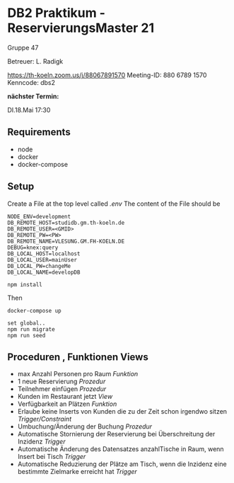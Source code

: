 # DB2 Praktikum - ReservierungsMaster 21
Gruppe 47

Betreuer: L. Radigk

https://th-koeln.zoom.us/j/88067891570
Meeting-ID: 880 6789 1570
Kenncode: dbs2

**nächster Termin:**

DI.18.Mai 17:30

## Requirements

* node
* docker
* docker-compose


## Setup
Create a File at the top level called  _.env_
The content of the File should be

```
NODE_ENV=development
DB_REMOTE_HOST=studidb.gm.th-koeln.de
DB_REMOTE_USER=<GMID>
DB_REMOTE_PW=<PW>
DB_REMOTE_NAME=VLESUNG.GM.FH-KOELN.DE
DEBUG=knex:query
DB_LOCAL_HOST=localhost
DB_LOCAL_USER=mainUser
DB_LOCAL_PW=changeMe
DB_LOCAL_NAME=developDB
```

```
npm install
```
Then
```
docker-compose up
```
```
set global..
npm run migrate
npm run seed
```


## Proceduren , Funktionen Views

* max Anzahl Personen pro Raum _Funktion_
* 1 neue Reservierung _Prozedur_
* Teilnehmer einfügen _Prozedur_
* Kunden im Restaurant jetzt _View_
* Verfügbarkeit an Plätzen _Funktion_
* Erlaube keine Inserts von Kunden die zu der Zeit schon irgendwo sitzen _Trigger/Constraint_
* Umbuchung/Änderung der Buchung _Prozedur_
* Automatische Stornierung der Reservierung bei Überschreitung der Inzidenz _Trigger_
* Automatische Änderung des Datensatzes anzahlTische in Raum, wenn Insert bei Tisch _Trigger_
* Automatische Reduzierung der Plätze am Tisch, wenn die Inzidenz eine bestimmte Zielmarke erreicht hat _Trigger_
